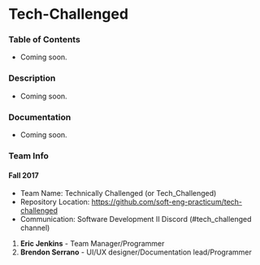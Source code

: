 # Tech-Challenged

### Table of Contents
* Coming soon.

### Description
* Coming soon.

### Documentation
* Coming soon.

### Team Info
#### Fall 2017
* Team Name: Technically Challenged (or Tech_Challenged)
* Repository Location: https://github.com/soft-eng-practicum/tech-challenged
* Communication: Software Development II Discord (#tech_challenged channel)
1. **Eric Jenkins** - Team Manager/Programmer	
2. **Brendon Serrano** - UI/UX designer/Documentation lead/Programmer